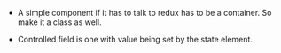 - A simple component if it has to talk to redux has to be a container. So make it a class as well.

- Controlled field is one with value being set by the state element.
